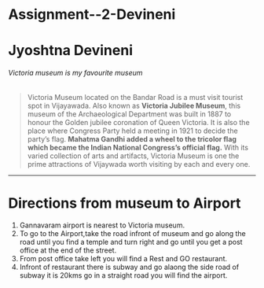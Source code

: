 # Assignment--2-Devineni
# Jyoshtna Devineni
###### Victoria museum is my favourite museum
> Victoria Museum located on the Bandar Road is a must visit tourist spot in Vijayawada. Also known as **Victoria Jubilee Museum**, this museum of the Archaeological Department was built in 1887 to honour the Golden jubilee coronation of Queen Victoria. It is also the place where Congress Party held a meeting in 1921 to decide the party’s flag. __Mahatma Gandhi added a wheel to the tricolor flag which became the Indian National Congress’s official flag.__ With its varied collection of arts and artifacts, Victoria Museum is one the prime attractions of Vijaywada worth visiting by each and every one.
---
# Directions from museum to Airport
1. Gannavaram airport is nearest to Victoria museum.
2. To go to the Airport,take the road infront of museum and go along the road until you find a temple and  turn right and go until you get a post office at the end of the street.
3. From post office take left you will find a Rest and GO restaurant. 
4. Infront of restaurant there is subway and go alaong the side road of   subway it is 20kms go in a straight road you will find the airport.
